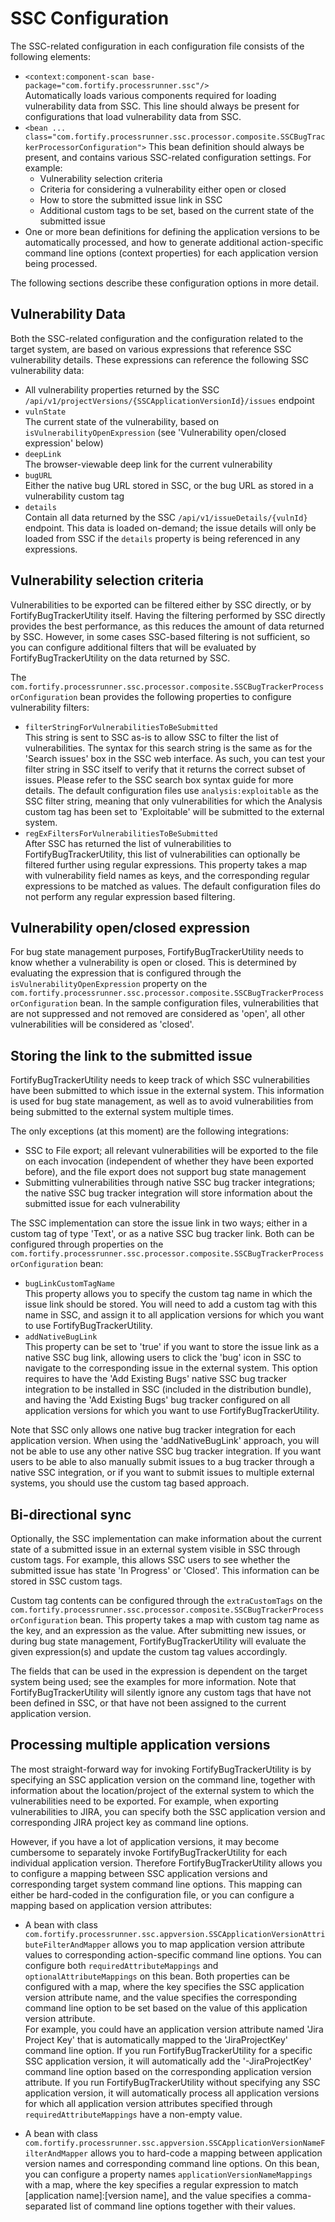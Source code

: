# SSC Configuration
The SSC-related configuration in each configuration file consists of the following elements:

- `<context:component-scan base-package="com.fortify.processrunner.ssc"/>`  
  Automatically loads various components required for loading vulnerability data from SSC. This line
  should always be present for configurations that load vulnerability data from SSC.
- `<bean ... class="com.fortify.processrunner.ssc.processor.composite.SSCBugTrackerProcessorConfiguration">`
  This bean definition should always be present, and contains various SSC-related configuration settings. For example:
    - Vulnerability selection criteria
    - Criteria for considering a vulnerability either open or closed
    - How to store the submitted issue link in SSC
    - Additional custom tags to be set, based on the current state of the submitted issue
- One or more bean definitions for defining the application versions to be automatically processed, and how to generate
  additional action-specific command line options (context properties) for each application version being processed.
  
The following sections describe these configuration options in more detail.

## Vulnerability Data
Both the SSC-related configuration and the configuration related to the target system, are based on various expressions
that reference SSC vulnerability details. These expressions can reference the following SSC vulnerability data:

- All vulnerability properties returned by the SSC `/api/v1/projectVersions/{SSCApplicationVersionId}/issues` endpoint
- `vulnState`  
  The current state of the vulnerability, based on `isVulnerabilityOpenExpression` (see 'Vulnerability open/closed expression' below)
- `deepLink`  
  The browser-viewable deep link for the current vulnerability
- `bugURL`  
  Either the native bug URL stored in SSC, or the bug URL as stored in a vulnerability custom tag
- `details`  
  Contain all data returned by the SSC `/api/v1/issueDetails/{vulnId}` endpoint. This data is loaded on-demand; the 
  issue details will only be loaded from SSC if the `details` property is being referenced in any expressions. 

## Vulnerability selection criteria
Vulnerabilities to be exported can be filtered either by SSC directly, or by FortifyBugTrackerUtility itself. Having the filtering 
performed by SSC directly provides the best performance, as this reduces the amount of data returned by SSC. However, in some
cases SSC-based filtering is not sufficient, so you can configure additional filters that will be evaluated by FortifyBugTrackerUtility
on the data returned by SSC.

The `com.fortify.processrunner.ssc.processor.composite.SSCBugTrackerProcessorConfiguration` bean provides
the following properties to configure vulnerability filters:

- `filterStringForVulnerabilitiesToBeSubmitted`  
  This string is sent to SSC as-is to allow SSC to filter the list of vulnerabilities. The syntax for this search string is
  the same as for the 'Search issues' box in the SSC web interface. As such, you can test your filter string in SSC itself
  to verify that it returns the correct subset of issues. Please refer to the SSC search box syntax guide for more details.
  The default configuration files use `analysis:exploitable` as the SSC filter string, meaning that only vulnerabilities
  for which the Analysis custom tag has been set to 'Exploitable' will be submitted to the external system.
- `regExFiltersForVulnerabilitiesToBeSubmitted`  
  After SSC has returned the list of vulnerabilities to FortifyBugTrackerUtility, this list of vulnerabilities can optionally
  be filtered further using regular expressions. This property takes a map with vulnerability field names as keys, and the
  corresponding regular expressions to be matched as values. The default configuration files do not perform any regular expression 
  based filtering.
 
## Vulnerability open/closed expression
For bug state management purposes, FortifyBugTrackerUtility needs to know whether a vulnerability is open or closed. This is
determined by evaluating the expression that is configured through the `isVulnerabilityOpenExpression` property on the
`com.fortify.processrunner.ssc.processor.composite.SSCBugTrackerProcessorConfiguration` bean. In the
sample configuration files, vulnerabilities that are not suppressed and not removed are considered as 'open', all other vulnerabilities
will be considered as 'closed'.

## Storing the link to the submitted issue
FortifyBugTrackerUtility needs to keep track of which SSC vulnerabilities have been submitted to which issue in the external
system. This information is used for bug state management, as well as to avoid vulnerabilities from being submitted to the
external system multiple times. 

The only exceptions (at this moment) are the following integrations:

- SSC to File export; all relevant vulnerabilities will be exported to the file on each invocation (independent of whether 
  they have been exported before), and the file export does not support bug state management
- Submitting vulnerabilities through native SSC bug tracker integrations; the native SSC bug tracker integration will
  store information about the submitted issue for each vulnerability

The SSC implementation can store the issue link in two ways; either in a custom tag of type 'Text', or as a native SSC bug tracker
link. Both can be configured through properties on the `com.fortify.processrunner.ssc.processor.composite.SSCBugTrackerProcessorConfiguration` bean:

- `bugLinkCustomTagName`  
  This property allows you to specify the custom tag name in which the issue link should be stored. You will need to add
  a custom tag with this name in SSC, and assign it to all application versions for which you want to use FortifyBugTrackerUtility.
- `addNativeBugLink`  
  This property can be set to 'true' if you want to store the issue link as a native SSC bug link, allowing users to click
  the 'bug' icon in SSC to navigate to the corresponding issue in the external system. This option requires to have the
  'Add Existing Bugs' native SSC bug tracker integration to be installed in SSC (included in the distribution bundle), and 
  having the 'Add Existing Bugs' bug tracker configured on all application versions for which you want to use FortifyBugTrackerUtility.
  
Note that SSC only allows one native bug tracker integration for each application version. When using the 'addNativeBugLink'
approach, you will not be able to use any other native SSC bug tracker integration. If you want users to be able to also
manually submit issues to a bug tracker through a native SSC integration, or if you want to submit issues to multiple 
external systems, you should use the custom tag based approach.   

## Bi-directional sync
Optionally, the SSC implementation can make information about the current state of a submitted issue in an external system
visible in SSC through custom tags. For example, this allows SSC users to see whether the submitted issue has state 'In Progress'
or 'Closed'. This information can be stored in SSC custom tags.

Custom tag contents can be configured through the `extraCustomTags` on the `com.fortify.processrunner.ssc.processor.composite.SSCBugTrackerProcessorConfiguration` bean. This property
takes a map with custom tag name as the key, and an expression as the value. After submitting new issues, or during bug state
management, FortifyBugTrackerUtility will evaluate the given expression(s) and update the custom tag values accordingly. 

The fields that can be used in the expression is dependent on the target system being used; see the examples for more information.
Note that FortifyBugTrackerUtility will silently ignore any custom tags that have not been defined in SSC, or that have not
been assigned to the current application version. 

## Processing multiple application versions
The most straight-forward way for invoking FortifyBugTrackerUtility is by specifying an SSC application version on the command
line, together with information about the location/project of the external system to which the vulnerabilities need to be 
exported. For example, when exporting vulnerabilities to JIRA, you can specify both the SSC application version and corresponding 
JIRA project key as command line options. 

However, if you have a lot of application versions, it may become cumbersome to separately invoke FortifyBugTrackerUtility
for each individual application version. Therefore FortifyBugTrackerUtility allows you to configure a mapping between
SSC application versions and corresponding target system command line options. This mapping can either be hard-coded in
the configuration file, or you can configure a mapping based on application version attributes:

- A bean with class `com.fortify.processrunner.ssc.appversion.SSCApplicationVersionAttributeFilterAndMapper`
  allows you to map application version attribute values to corresponding action-specific command line options. You can configure both 
  `requiredAttributeMappings` and `optionalAttributeMappings` on this bean. Both properties can be configured with a 
  map, where the key specifies the SSC application version attribute name, and the value specifies the corresponding command line
  option to be set based on the value of this application version attribute.   
  For example, you could have an application version attribute named 'Jira Project Key' that is automatically mapped to the
  'JiraProjectKey' command line option. If you run FortifyBugTrackerUtility for a specific SSC application version, it will
  automatically add the '-JiraProjectKey' command line option based on the corresponding application version attribute. If you run 
  FortifyBugTrackerUtility without specifying any SSC application version, it will automatically process all application versions
  for which all application version attributes specified through `requiredAttributeMappings` have a non-empty value.
  
- A bean with class `com.fortify.processrunner.ssc.appversion.SSCApplicationVersionNameFilterAndMapper`
  allows you to hard-code a mapping between application version names and corresponding command line options. On this bean,
  you can configure a property names `applicationVersionNameMappings` with a map, where the key specifies a regular
  expression to match [application name]:[version name], and the value specifies a comma-separated list of command line options
  together with their values. 



